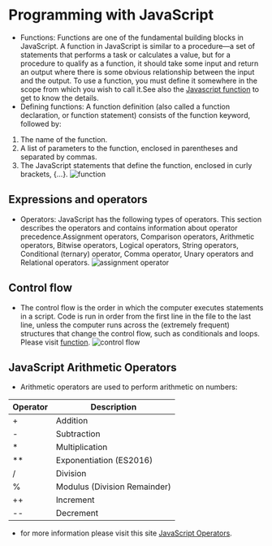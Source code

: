 # Programming with JavaScript
* Functions: Functions are one of the fundamental building blocks in JavaScript. A function in JavaScript is similar to a procedure—a set of statements that performs a task or calculates a value, but for a procedure to qualify as a function, it should take some input and return an output where there is some obvious relationship between the input and the output. To use a function, you must define it somewhere in the scope from which you wish to call it.See also the [Javascript function](https://developer.mozilla.org/en-US/docs/Web/JavaScript/Reference/Functions) to get to know the details.
* Defining functions: A function definition (also called a function declaration, or function statement) consists of the function keyword, followed by:
1. The name of the function.
2. A list of parameters to the function, enclosed in parentheses and separated by commas.
3. The JavaScript statements that define the function, enclosed in curly brackets, {...}.
![function](https://i.redd.it/1x4ho2qngv421.jpg)
## Expressions and operators 
*  Operators: JavaScript has the following types of operators. This section describes the operators and contains information about operator precedence.Assignment operators, Comparison operators, Arithmetic operators, Bitwise operators, Logical operators, String operators, Conditional (ternary) operator, Comma operator, Unary operators and Relational operators.
![assignment operator](https://slidetodoc.com/presentation_image_h/b10c92ba5ddd372dedea57349c7e2fe0/image-12.jpg)
## Control flow
* The control flow is the order in which the computer executes statements in a script. Code is run in order from the first line in the file to the last line, unless the computer runs across the (extremely frequent) structures that change the control flow, such as conditionals and loops. Please visit [function](https://developer.mozilla.org/en-US/docs/Web/JavaScript/Guide/Functions).
![control flow](https://miro.medium.com/max/1400/1*MJlzOu8E_2wpzMfKsJl7NQ.png)

## JavaScript Arithmetic Operators
* Arithmetic operators are used to perform arithmetic on numbers: 

Operator | Description |
 ----------- | ----------- |
  +  | Addition |
 - | Subtraction |
 * | Multiplication |
 ** | 	Exponentiation (ES2016) |
 / | 	Division |
 % | Modulus (Division Remainder)  |
  ++ | Increment |
  -- |Decrement  |

  * for more information please visit this site [JavaScript Operators](https://www.w3schools.com/js/js_operators.asp).
